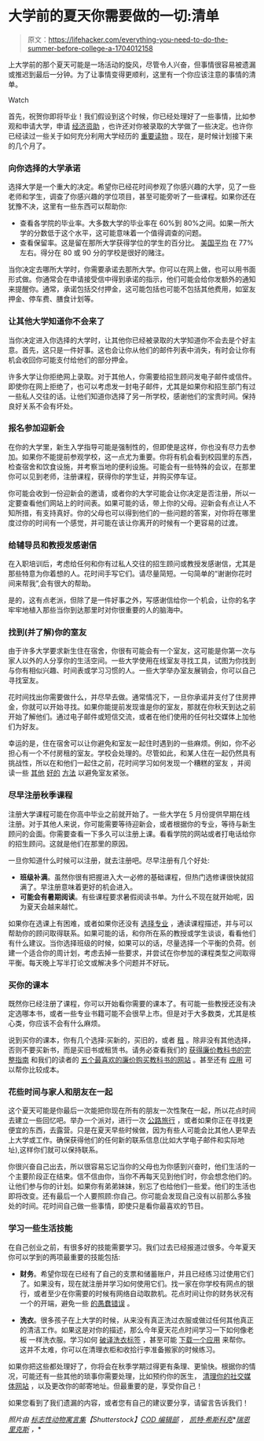 # 大学前的夏天你需要做的一切:清单

> 原文：<https://lifehacker.com/everything-you-need-to-do-the-summer-before-college-a-1704012158>

上大学前的那个夏天可能是一场活动的旋风，尽管令人兴奋，但事情很容易被遗漏或推迟到最后一分钟。为了让事情变得更顺利，这里有一个你应该注意的事情的清单。

Watch

首先，祝贺你即将毕业！我们假设到这个时候，你已经处理好了一些事情，比如参观和申请大学，申请 [经济资助](https://lifehacker.com/a-beginner-s-guide-to-applying-for-college-financial-ai-1668023420) ，也许还对你被录取的大学做了一些决定。也许你已经读过一些关于如何充分利用大学经历的 [重要读物](http://lifehacker.com/seven-things-i-wish-i-knew-when-i-was-still-in-college-1538265078) 。现在，是时候计划接下来的几个月了。

### 向你选择的大学承诺

选择大学是一个重大的决定。希望你已经花时间参观了你感兴趣的大学，见了一些老师和学生，调查了你感兴趣的学位项目，甚至可能旁听了一些课程。如果你还在犹豫不决，这里有一些东西可以帮助你:

*   查看各学院的毕业率。大多数大学的毕业率在 60%到 80%之间。如果一所大学的分数低于这个水平，这可能意味着一个值得调查的问题。
*   查看保留率。这是留在那所大学获得学位的学生的百分比。 [美国平均](http://www.higheredinfo.org/dbrowser/index.php?measure=92) 在 77%左右。得分在 80 或 90 分的学校是很好的赌注。

当你决定去哪所大学时，你需要承诺去那所大学。你可以在网上做，也可以用书面形式做。你通常会在申请接受信中得到承诺的指示，他们可能会给你发额外的通知来提醒你。通常，承诺包括交付押金，这可能包括也可能不包括其他费用，如室友押金、停车费、膳食计划等。

### 让其他大学知道你不会来了

当你决定进入你选择的大学时，让其他你已经被录取的大学知道你不会去是个好主意。首先，这只是一件好事。这也会让你从他们的邮件列表中消失，有时会让你有机会收回你可能支付给他们的部分押金。

许多大学让你拒绝网上录取。对于其他人，你需要给招生顾问发电子邮件或信件。即使你在网上拒绝了，也可以考虑发一封电子邮件，尤其是如果你和招生部门有过一些私人交往的话。让他们知道你选择了另一所学校，感谢他们的宝贵时间。保持良好关系不会有坏处。

### 报名参加迎新会

在你的大学里，新生入学指导可能是强制性的，但即使是这样，你也没有尽力去参加。如果你不能提前参观学校，这一点尤为重要。你将有机会看到校园里的东西，检查宿舍和饮食设施，并考察当地的便利设施。可能会有一些特殊的会议，在那里你可以见到老师，注册课程，获得你的学生证，并购买停车证。

你可能会收到一份迎新会的邀请，或者你的大学可能会让你决定是否注册，所以一定要查看他们网站上的时间表。如果可能的话，带上你的父母。迎新会有点让人不知所措，有支持真好。你的父母也可以得到他们的一些问题的答案，对你将在哪里度过你的时间有一个感觉，并可能在该让你离开的时候有一个更容易的过渡。

### 给辅导员和教授发感谢信

在入职培训后，考虑给任何和你有过私人交往的招生顾问或教授发感谢信，尤其是那些特意为你着想的人。花时间手写它们。请尽量简短。一句简单的“谢谢你花时间来帮我”,会有很大的帮助。

是的，这有点老派，但除了是一件好事之外，写感谢信给你一个机会，让你的名字牢牢地植入那些当你到达那里时对你很重要的人的脑海中。

### 找到(并了解)你的室友

由于许多大学要求新生住在宿舍，你很有可能会有一个室友，这可能是你第一次与家人以外的人分享你的生活空间。一些大学使用在线室友寻找工具，试图为你找到与你有相似兴趣、时间表或学习习惯的人。一些大学举办室友展销会，你可以自己寻找室友。

花时间找出你需要做什么，并尽早去做。通常情况下，一旦你承诺并支付了住房押金，你就可以开始寻找。如果你能提前发现谁是你的室友，那就在你秋天到达之前开始了解他们。通过电子邮件或短信交流，或者在他们使用的任何社交媒体上加他们为好友。

幸运的是，住在宿舍可以让你避免和室友一起住时遇到的一些麻烦。例如，你不必担心有一个不付房租的室友。学校会处理的。尽管如此，和某人住在一起仍然具有挑战性，所以在和他们一起住之前，花时间学习如何发现一个糟糕的室友 ，并阅读一些 [其他](http://lifehacker.com/how-do-you-stop-people-from-stealing-your-food-from-the-1601776199) [好的](http://lifehacker.com/how-to-be-a-good-roommate-and-deal-with-those-who-arent-5611551) [方法](http://lifehacker.com/how-can-i-live-with-a-slob-5891488) 以避免室友紧张。

### 尽早注册秋季课程

注册大学课程可能在你高中毕业之前就开始了。一些大学在 5 月份提供早期在线注册。对于其他人来说，你可能需要等待迎新会，或者根据你的专业，等待与新生顾问的会面。你需要查看一下多久可以注册上课。看看学院的网站或者打电话给你的招生顾问。这就是他们在那里的原因。

一旦你知道什么时候可以注册，就去注册吧。尽早注册有几个好处:

*   **班级补满**。虽然你很有把握进入大一必修的基础课程，但热门选修课很快就招满了。早注册意味着更好的机会进入。
*   **可能会有暑期阅读**。有些课程要求暑假阅读书单。为什么不现在就开始呢，因为夏天会越来越忙。

如果你在选课上有困难，或者如果你还没有 [选择专业](https://lifehacker.com/how-to-choose-a-college-major-when-youre-stuck-1678175742) ，通读课程描述，并与可以帮助你的顾问取得联系。如果可能的话，和你所在系的教授或学生谈谈，看看他们有什么建议。当你选择班级的时候，如果可以的话，尽量选择一个平衡的负荷。创建一个适合你的周计划，考虑去掉一些要求，并尝试在你参加的课程类型之间取得平衡。每天晚上写半打论文或解决多个问题并不好玩。

### **买你的课本**

既然你已经注册了课程，你可以开始看你需要的课本了。有可能一些教授还没有决定选哪本书，或者一些专业书籍可能不会很早上市。但是对于大多数类，尤其是核心类，你应该不会有什么麻烦。

说到买你的课本，你有几个选择:买新的，买旧的，或者 [租](https://lifehacker.com/save-up-to-70-on-textbooks-with-amazons-textbook-renta-5932421) 。除非没有其他选择，否则不要买新书，而是买旧书或租赁书。请务必查看我们的 [获得廉价教科书的完整指南](http://lifehacker.com/the-complete-guide-to-saving-money-on-textbooks-5613591) 和我们的读者的 [五个最喜欢的廉价购买教科书的网站](http://lifehacker.com/five-best-sites-to-buy-cheap-textbooks-5618881) 。甚至还有 [应用](http://lifehacker.com/occupy-the-bookstore-finds-the-best-price-on-college-te-1677513313) 可以帮你比较成本。

### 花些时间与家人和朋友在一起

这个夏天可能是你最后一次能把你现在所有的朋友一次性聚在一起，所以花点时间去建立一些回忆吧。举办一个派对，进行一次 [公路旅行](https://lifehacker.com/how-to-plan-the-perfect-road-trip-1581847075) ，或者如果你正在寻找更便宜的东西，去露营。只是在夏天早些时候做，因为有些人可能会比其他人更早去上大学或工作。确保获得他们的任何新的联系信息(比如大学电子邮件和实际地址),这样你们就可以保持联系。

你很兴奋自己出去，所以很容易忘记当你的父母也为你感到兴奋时，他们生活的一个主要阶段正在结束。信不信由你，当你不再每天见到他们时，你会想念他们的。让他们参与你的计划。如果你有弟弟妹妹，别忘了也给他们一些爱。他们的生活也即将改变。还有最后一个人要照顾:你自己。你可能会发现自己没有以前那么多独处的时间。花时间自己做一些事情，即使只是看你最喜欢的节目。

### 学习一些生活技能

在自己创业之前，有很多好的技能需要学习。我们过去已经报道过很多。今年夏天你可以学到的两项最重要的技能包括:

*   **财务**。希望你现在已经有了自己的支票和储蓄账户，并且已经练习过使用它们了。如果没有，现在就注册并学习如何使用它们。找一家在你学校有网点的银行，或者至少在你需要的时候有网络自动取款机。花点时间让你的财务状况有一个的开端，避免一些 [的愚蠢错误](http://lifehacker.com/a-cautionary-tale-for-college-students-the-five-dumbes-5842820) 。

*   **洗衣**。很多孩子在上大学的时候，从来没有真正洗过衣服或做过任何其他真正的清洁工作。如果这是对你的描述，那么今年夏天花点时间学习一下如何像老板 一样洗衣服。学习如何 [破译洗衣标签](http://lifehacker.com/learn-all-those-complicated-laundry-instructions-with-t-5987106) ，甚至可能 [下载一个应用](http://lifehacker.com/complete-laundry-care-packs-a-ton-of-laundry-knowledge-1556184389) 来帮你。这并不太难，你可以在清理衣柜和收拾行李准备搬家的时候练习。

如果你把这些都处理好了，你将会在秋季学期过得更有条理、更愉快。根据你的情况，可能还有一些其他的琐事你需要处理，比如预约你的医生， [清理你的社交媒体网站](https://lifehacker.com/clean-up-your-mess-of-social-networks-this-weekend-5897950) ，以及更改你的邮寄地址。但最重要的是，享受你自己！

如果您看到了我们遗漏的内容，或者您有自己的建议要分享，请留言告诉我们！

*照片由* [*标志性动物寓言集*](http://www.shutterstock.com/pic-220462060/stock-vector-student-desk-colourful-flat-icon-set-classroom-student-sitting-at-the-desk-and-writing-on-the.html?src=1CG_EsQoVtR5vjPrwXeqYQ-1-7)*【Shutterstock】*[*COD 编辑部*](https://www.flickr.com/photos/codnewsroom/10462742854/) *，* [*凯特·希斯科克*](https://www.flickr.com/photos/slightlyeverything/8183235988/)*[*瑞恩里克斯*](https://www.flickr.com/photos/rrix/4895384849/) *，**